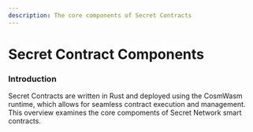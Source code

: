 ```yaml
---
description: The core components of Secret Contracts
---
```


# Secret Contract Components

### Introduction

Secret Contracts are written in Rust and deployed using the CosmWasm runtime, which allows for seamless contract execution and management. This overview examines the core compoments of Secret Network smart contracts.&#x20;

